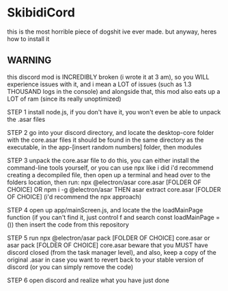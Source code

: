 # SkibidiCord
this is the most horrible piece of dogshit ive ever made. but anyway, heres how to install it

## WARNING
this discord mod is INCREDIBLY broken (i wrote it at 3 am), so you WILL experience issues with it, and i mean a LOT of issues (such as 1.3 THOUSAND logs in the console)
and alongside that, this mod also eats up a LOT of ram (since its really unoptimized)

STEP 1
install node.js, if you don't have it, you won't even be able to unpack the .asar files

STEP 2
go into your discord directory, and locate the desktop-core folder with the core.asar files
it should be found in the same directory as the executable, in the app-[insert random numbers] folder, then modules

STEP 3 
unpack the core.asar file
to do this, you can either install the command-line tools yourself, or you can use npx like i did
i'd recommend creating a decompiled file, then open up a terminal and head over to the folders location, then run:
npx @electron/asar core.asar [FOLDER OF CHOICE]
OR
npm i -g @electron/asar
THEN
asar extract core.asar [FOLDER OF CHOICE]
(i'd recommend the npx approach)

STEP 4
open up app/mainScreen.js, and locate the the loadMainPage function (if you can't find it, just control f and search const loadMainPage = ())
then insert the code from this repository

STEP 5
run npx @electron/asar pack [FOLDER OF CHOICE] core.asar or asar pack [FOLDER OF CHOICE] core.asar
beware that you MUST have discord closed (from the task manager level), and also, keep a copy of the original .asar in case you want to revert back to your stable version of discord (or you can simply remove the code)

STEP 6
open discord and realize what you have just done
